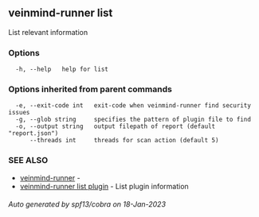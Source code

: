 ## veinmind-runner list

List relevant information

### Options

```
  -h, --help   help for list
```

### Options inherited from parent commands

```
  -e, --exit-code int   exit-code when veinmind-runner find security issues
  -g, --glob string     specifies the pattern of plugin file to find
  -o, --output string   output filepath of report (default "report.json")
      --threads int     threads for scan action (default 5)
```

### SEE ALSO

* [veinmind-runner](veinmind-runner.md)	 - 
* [veinmind-runner list plugin](veinmind-runner_list_plugin.md)	 - List plugin information

###### Auto generated by spf13/cobra on 18-Jan-2023
